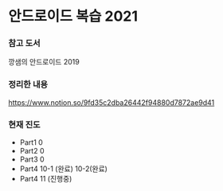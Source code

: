 # 안드로이드 복습 2021

### 참고 도서
깡샘의 안드로이드 2019


### 정리한 내용
https://www.notion.so/9fd35c2dba26442f94880d7872ae9d41


### 현재 진도
- Part1 0 <br>
- Part2 0 <br>
- Part3 0 <br>
- Part4 10-1 (완료) 10-2(완료) <br>
- Part4 11 (진행중)  
